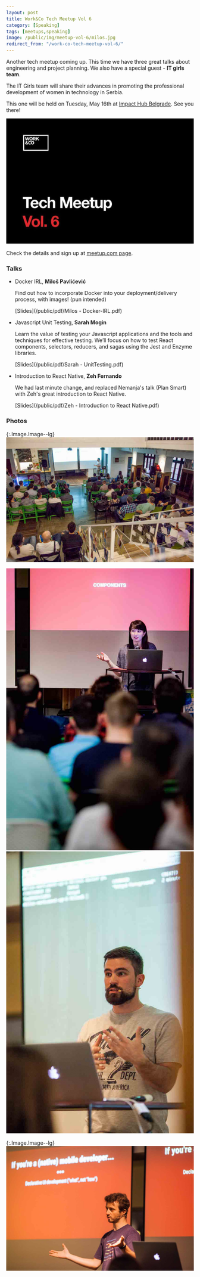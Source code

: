 ```yaml
---
layout: post
title: Work&Co Tech Meetup Vol 6
category: [Speaking]
tags: [meetups,speaking]
image: /public/img/meetup-vol-6/milos.jpg
redirect_from: "/work-co-tech-meetup-vol-6/"
---
```


Another tech meetup coming up. This time we have three great talks about engineering and project planning. We also have a special guest - **IT girls team**.

The IT Girls team will share their advances in promoting the professional development of women in technology in Serbia.

This one will be held on Tuesday, May 16th at [Impact Hub Belgrade](https://www.google.com/maps/place/Impact+Hub+Belgrade/@44.8157208,20.460881,17z/data=!3m1!4b1!4m5!3m4!1s0x475a7ab185427a37:0x2344b5ab238871dc!8m2!3d44.815717!4d20.463075).
See you there!

<a href="https://www.meetup.com/Tech-Meetup-Vol-6/events/239775158/">
  <img
    class="Image Image--large"
    src="/public/img/meetup-vol-6/poster.jpg"
    alt="Work&Co Meetup Tech Meetup Vol 6">
</a>

Check the details and sign up at [meetup.com page](https://www.meetup.com/Tech-Meetup-Vol-6/events/239775158/).

### Talks

* Docker IRL, **Miloš Pavlićević**

  Find out how to incorporate Docker into your deployment/delivery process, with images! (pun intended)

  [Slides](/public/pdf/Milos - Docker-IRL.pdf)

* Javascript Unit Testing, **Sarah Mogin**

  Learn the value of testing your Javascript applications and the tools and techniques for effective testing. We’ll focus on how to test React components, selectors, reducers, and sagas using the Jest and Enzyme libraries.

  [Slides](/public/pdf/Sarah - UnitTesting.pdf)

* Introduction to React Native, **Zeh Fernando**

  We had last minute change, and replaced Nemanja's talk (Plan Smart) with Zeh's great introduction to React Native.

  [Slides](/public/pdf/Zeh - Introduction to React Native.pdf)

<!--more-->

### Photos

{:.Image.Image--lg}
![Meetup audience](/public/img/meetup-vol-6/audience.jpg)

<div class="DualImage">
  <div>
    <img
      class="Image"
      src="/public/img/meetup-vol-6/sarah.jpg"
      alt="Sarah speaking about JavaScript testing">
  </div>
  <div>
    <img
      class="Image"
      src="/public/img/meetup-vol-6/milos.jpg"
      alt="Milos AKA Docker overlord">
  </div>
</div>

{:.Image.Image--lg}
![React Native introducion by Zeh](/public/img/meetup-vol-6/zeh.jpg)
